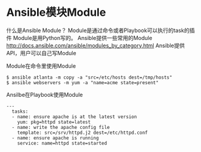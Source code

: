 # Ansible模块Module

什么是Ansible Module？
Module是通过命令或者Playbook可以执行的task的插件
Module是用Python写的。
Ansible提供一些常用的Module http://docs.ansible.com/ansible/modules_by_category.html
Ansible提供API，用户可以自己写Module


Module在命令里使用Module
```
$ ansible atlanta -m copy -a "src=/etc/hosts dest=/tmp/hosts"
$ ansible webservers -m yum -a "name=acme state=present"

```

Ansilbe在Playbook使用Module
```
---
  tasks:
  - name: ensure apache is at the latest version
    yum: pkg=httpd state=latest
  - name: write the apache config file
    template: src=/srv/httpd.j2 dest=/etc/httpd.conf
  - name: ensure apache is running
    service: name=httpd state=started

```
